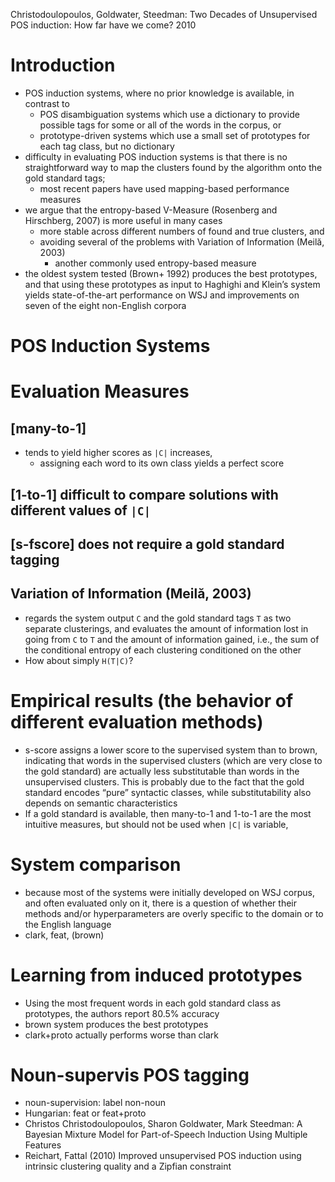 Christodoulopoulos, Goldwater, Steedman:
Two Decades of Unsupervised POS induction: How far have we come?
2010

# Introduction

* POS induction systems, where no prior knowledge is available, in contrast to
  * POS disambiguation systems which use a dictionary to provide possible tags
    for some or all of the words in the corpus, or
  * prototype-driven systems which use a small set of prototypes for each tag
    class, but no dictionary
* difficulty in evaluating POS induction systems is that there is
  no straightforward way to map the clusters found by the algorithm
  onto the gold standard tags;
  * most recent papers have used mapping-based performance measures
* we argue that the entropy-based V-Measure (Rosenberg and Hirschberg, 2007)
    is more useful in many cases
  * more stable across different numbers of found and true clusters, and
  * avoiding several of the problems with Variation of Information (Meilă, 2003)
    * another commonly used entropy-based measure
* the oldest system tested (Brown+ 1992) produces the best prototypes,
  and that using these prototypes as input to Haghighi and Klein’s system
  yields state-of-the-art performance on WSJ and improvements on seven of the
  eight non-English corpora

# POS Induction Systems

# Evaluation Measures

## [many-to-1]

* tends to yield higher scores as `|C|` increases,
  * assigning each word to its own class yields a perfect score

## [1-to-1] difficult to compare solutions with different values of `|C|`

## [s-fscore] does not require a gold standard tagging

## Variation of Information (Meilă, 2003)

* regards the system output `C` and the gold standard tags `T` as two separate
  clusterings, and evaluates the amount of information lost in going from `C`
  to `T` and the amount of information gained, i.e., the sum of the conditional
  entropy of each clustering conditioned on the other
* How about simply `H(T|C)`?

# Empirical results (the behavior of different evaluation methods)

* s-score assigns a lower score to the supervised system than to brown,
  indicating that words in the supervised clusters (which are very close to the
  gold standard) are actually less substitutable than words in the unsupervised
  clusters. This is probably due to the fact that the gold standard encodes
  “pure” syntactic classes, while substitutability also depends on semantic
  characteristics
* If a gold standard is available, then many-to-1 and 1-to-1 are the most
  intuitive measures, but should not be used when `|C|` is variable,

# System comparison

* because most of the systems were initially developed on WSJ corpus, and often
  evaluated only on it, there is a question of whether their methods and/or
  hyperparameters are overly specific to the domain or to the English language
* clark, feat, (brown)

# Learning from induced prototypes

* Using the most frequent words in each gold standard class as prototypes, the
  authors report 80.5% accuracy
* brown system produces the best prototypes
* clark+proto actually performs worse than clark

# Noun-supervis POS tagging

* noun-supervision: label non-noun
* Hungarian: feat or feat+proto
* Christos Christodoulopoulos, Sharon Goldwater, Mark Steedman:
  A Bayesian Mixture Model for Part-of-Speech Induction Using Multiple Features
* Reichart, Fattal (2010)
  Improved unsupervised POS induction
  using intrinsic clustering quality and a Zipfian constraint
